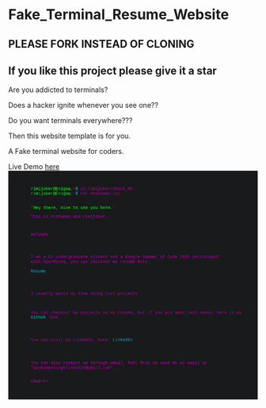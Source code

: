 # Fake_Terminal_Resume_Website

## PLEASE FORK INSTEAD OF CLONING

## If you like this project please give it a star

Are you addicted to terminals?

Does a hacker ignite whenever you see one??

Do you want terminals everywhere???

Then this website template is for you.

A Fake terminal website for coders.

Live Demo [here](https://rimijoker.github.io/Fake_Terminal_Resume_Website/)
![Live website image](Screenshot.png)
